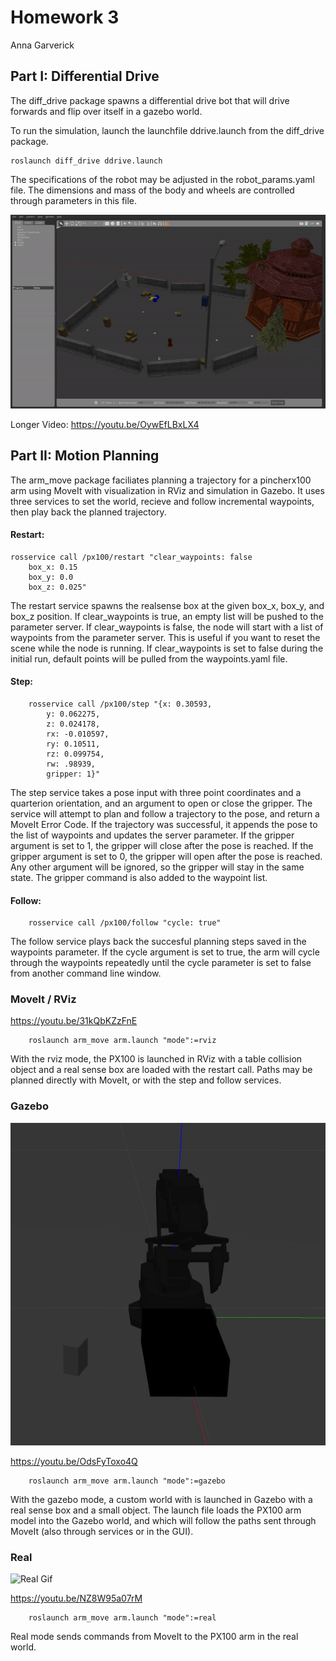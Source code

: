 
<h1>Homework 3</h1>
<p>Anna Garverick</p>

<h2>Part I: Differential Drive</h2>


The diff_drive package spawns a differential drive bot that will drive forwards and flip over itself in a gazebo world.

To run the simulation, launch the launchfile ddrive.launch from the diff_drive package.

    roslaunch diff_drive ddrive.launch

The specifications of the robot may be adjusted in the robot_params.yaml file. The dimensions and mass of the body and wheels are controlled through parameters in this file. 

![DDrive Gif](ddrive.gif)

Longer Video: https://youtu.be/OywEfLBxLX4


<h2>Part II: Motion Planning </h2>

The arm_move package faciliates planning a trajectory for a pincherx100 arm using MoveIt with visualization in RViz and simulation in Gazebo. It uses three services to set the world, recieve and follow incremental waypoints, then play back the planned trajectory. 

<h4>Restart:</h4>
    
    rosservice call /px100/restart "clear_waypoints: false
        box_x: 0.15
        box_y: 0.0 
        box_z: 0.025"

The restart service spawns the realsense box at the given box_x, box_y, and box_z position. If clear_waypoints is true, an empty list will be pushed to the parameter server. If clear_waypoints is false, the node will start with a list of waypoints from the parameter server. This is useful if you want to reset the scene while the node is running. If clear_waypoints is set to false during the initial run, default points will be pulled from the waypoints.yaml file. 

<h4>Step:</h4>
        
        rosservice call /px100/step "{x: 0.30593, 
            y: 0.062275, 
            z: 0.024178, 
            rx: -0.010597, 
            ry: 0.10511, 
            rz: 0.099754, 
            rw: .98939, 
            gripper: 1}" 

The step service takes a pose input with three point coordinates and a quarterion orientation, and an argument to open or close the gripper. The service will attempt to plan and follow a trajectory to the pose, and return a MoveIt Error Code. If the trajectory was successful, it appends the pose to the list of waypoints and updates the server parameter. If the gripper argument is set to 1, the gripper will close after the pose is reached. If the gripper argument is set to 0, the gripper will open after the pose is reached. Any other argument will be ignored, so the gripper will stay in the same state. The gripper command is also added to the waypoint list. 

<h4>Follow:</h4>

        rosservice call /px100/follow "cycle: true"

The follow service plays back the succesful planning steps saved in the waypoints parameter. If the cycle argument is set to true, the arm will cycle through the waypoints repeatedly until the cycle parameter is set to false from another command line window. 


<h3>MoveIt / RViz</h3>

https://youtu.be/31kQbKZzFnE

        roslaunch arm_move arm.launch "mode":=rviz

With the rviz mode, the PX100 is launched in RViz with a table collision object and a real sense box are loaded with the restart call. Paths may be planned directly with MoveIt, or with the step and follow services. 

<h3>Gazebo</h3>

![Gazebo Gif](gazebo.gif)

https://youtu.be/OdsFyToxo4Q

        roslaunch arm_move arm.launch "mode":=gazebo

With the gazebo mode, a custom world with is launched in Gazebo with a real sense box and a small object. The launch file loads the PX100 arm model into the Gazebo world, and which will follow the paths sent through MoveIt (also through services or in the GUI). 

<h3>Real</h3>

![Real Gif](real.gif)

https://youtu.be/NZ8W95a07rM

        roslaunch arm_move arm.launch "mode":=real

Real mode sends commands from MoveIt to the PX100 arm in the real world. 